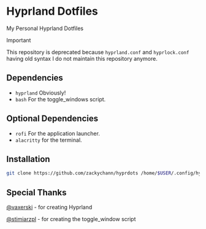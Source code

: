 # Hyprland Dotfiles
My Personal Hyprland Dotfiles

> [!IMPORTANT]
This repository is deprecated because `hyprland.conf` and `hyprlock.conf` having old syntax I do not maintain this repository anymore.

## Dependencies
- `hyprland` Obviously!
- `bash` For the toggle_windows script.

## Optional Dependencies
- `rofi` For the application launcher.
- `alacritty` for the terminal.

## Installation
```sh
git clone https://github.com/zackychann/hyprdots /home/$USER/.config/hyprland
```

## Special Thanks
[@vaxerski](https://github.com/vaxerski) - for creating Hyprland

[@stimiarzpl](https://discord.com/channels/@me/1216469591094595645) - for creating the toggle_window script
